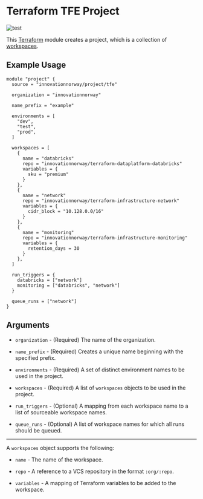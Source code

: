 # Terraform TFE Project

![test](https://github.com/innovationnorway/terraform-tfe-project/workflows/test/badge.svg)

This [Terraform](https://www.terraform.io/) module creates a project, which is a collection of [workspaces](https://www.terraform.io/docs/cloud/workspaces/index.html).

## Example Usage

```hcl
module "project" {
  source = "innovationnorway/project/tfe"

  organization = "innovationnorway"

  name_prefix = "example"

  environments = [
    "dev",
    "test",
    "prod",
  ]

  workspaces = [
    {
      name = "databricks"
      repo = "innovationnorway/terraform-dataplatform-databricks"
      variables = {
        sku = "premium"
      }
    },
    {
      name = "network"
      repo = "innovationnorway/terraform-infrastructure-network"
      variables = {
        cidr_block = "10.128.0.0/16"
      }
    },
    {
      name = "monitoring"
      repo = "innovationnorway/terraform-infrastructure-monitoring"
      variables = {
        retention_days = 30
      }
    },
  ]

  run_triggers = {
    databricks = ["network"]
    monitoring = ["databricks", "network"]
  }

  queue_runs = ["network"]
}
```

## Arguments

* `organization` - (Required) The name of the organization.

* `name_prefix` - (Required) Creates a unique name beginning with the specified prefix.

* `environments` - (Required) A set of distinct environment names to be used in the project.

* `workspaces` - (Required) A list of `workspaces` objects to be used in the project.

* `run_triggers` - (Optional) A mapping from each workspace name to a list of sourceable workspace names.

* `queue_runs` - (Optional) A list of workspace names for which all runs should be queued.

---

A `workspaces` object supports the following:

* `name` - The name of the workspace.

* `repo` - A reference to a VCS repository in the format `:org/:repo`.

* `variables` - A mapping of Terraform variables to be added to the workspace.
